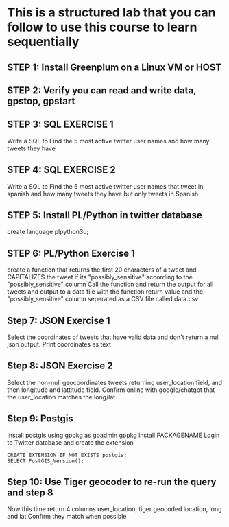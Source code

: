# This is a structured lab that you can follow to use this course to learn sequentially

## STEP 1: Install Greenplum on a Linux VM or HOST

## STEP 2: Verify you can read and write data, gpstop, gpstart

## STEP 3: SQL EXERCISE 1
Write a SQL to Find the 5 most active twitter user names and how many tweets they have

## STEP 4: SQL EXERCISE 2
Write a SQL to Find the 5 most active twitter user names that tweet in spanish and how many tweets they have but only tweets in Spanish

## STEP 5: Install PL/Python in twitter database
create language plpython3u;

## STEP 6: PL/Python Exercise 1
create a function that returns the first 20 characters of a tweet and CAPITALIZES the tweet if its "possibly_sensitive" according to the "possibly_sensitive" column
Call the function and return the output for all tweets and output to a data file with the function return value and the "possibly_sensitive" column seperated as a CSV file called data.csv

## Step 7: JSON Exercise 1
Select the coordinates of tweets that have valid data and don't return a null json output.  Print coordinates as text

## Step 8: JSON Exercise 2
Select the non-null geocoordinates tweets returning user_location field, and then longitude and lattitude field.  Confirm online with google/chatgpt that the user_location matches the long/lat 

## Step 9: Postgis
Install postgis using gppkg as gpadmin
gppkg install PACKAGENAME
Login to Twitter database and create the extension
```
CREATE EXTENSION IF NOT EXISTS postgis;
SELECT PostGIS_Version();
```

## Step 10: Use Tiger geocoder to re-run the query and step 8
Now this time return 4 columns
user_location, tiger geocoded location, long and lat
Confirm they match when possible
